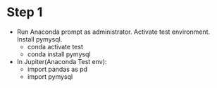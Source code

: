 # Step 1
- Run Anaconda prompt as administrator. Activate test environment. Install pymysql.
  - conda activate test
  - conda install pymysql
- In Jupiter(Anaconda Test env):
  - import pandas as pd
  - import pymysql
